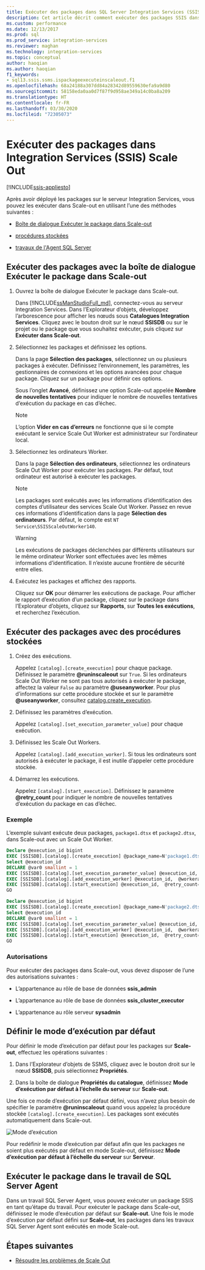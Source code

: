 ```yaml
---
title: Exécuter des packages dans SQL Server Integration Services (SSIS) Scale Out | Microsoft Docs
description: Cet article décrit comment exécuter des packages SSIS dans Scale Out
ms.custom: performance
ms.date: 12/13/2017
ms.prod: sql
ms.prod_service: integration-services
ms.reviewer: maghan
ms.technology: integration-services
ms.topic: conceptual
author: haoqian
ms.author: haoqian
f1_keywords:
- sql13.ssis.ssms.ispackageexecuteinscaleout.f1
ms.openlocfilehash: 68a24188a307dd84a28342d89559630efa9a9d80
ms.sourcegitcommit: 58158eda0aa0d7f87f9d958ae349a14c0ba8a209
ms.translationtype: HT
ms.contentlocale: fr-FR
ms.lasthandoff: 03/30/2020
ms.locfileid: "72305073"
---
```

# <a name="run-packages-in-integration-services-ssis-scale-out"></a>Exécuter des packages dans Integration Services (SSIS) Scale Out

[!INCLUDE[ssis-appliesto](../../includes/ssis-appliesto-ssvrpluslinux-asdb-asdw-xxx.md)]


Après avoir déployé les packages sur le serveur Integration Services, vous pouvez les exécuter dans Scale-out en utilisant l’une des méthodes suivantes :

-   [Boîte de dialogue Exécuter le package dans Scale-out](#scale_out_dialog)

-   [procédures stockées](#stored_proc)

-   [travaux de l'Agent SQL Server](#sql_agent)

## <a name="run-packages-with-the-execute-package-in-scale-out-dialog-box"></a><a name="scale_out_dialog"></a> Exécuter des packages avec la boîte de dialogue Exécuter le package dans Scale-out

1. Ouvrez la boîte de dialogue Exécuter le package dans Scale-out.

    Dans [!INCLUDE[ssManStudioFull_md](../../includes/ssmanstudiofull-md.md)], connectez-vous au serveur Integration Services. Dans l’Explorateur d’objets, développez l’arborescence pour afficher les nœuds sous **Catalogues Integration Services**. Cliquez avec le bouton droit sur le nœud **SSISDB** ou sur le projet ou le package que vous souhaitez exécuter, puis cliquez sur **Exécuter dans Scale-out**.

2. Sélectionnez les packages et définissez les options.

    Dans la page **Sélection des packages**, sélectionnez un ou plusieurs packages à exécuter. Définissez l’environnement, les paramètres, les gestionnaires de connexions et les options avancées pour chaque package. Cliquez sur un package pour définir ces options.
    
    Sous l’onglet **Avancé**, définissez une option Scale-out appelée **Nombre de nouvelles tentatives** pour indiquer le nombre de nouvelles tentatives d’exécution du package en cas d’échec.

    > [!NOTE]
    > L’option **Vider en cas d’erreurs** ne fonctionne que si le compte exécutant le service Scale Out Worker est administrateur sur l’ordinateur local.

3. Sélectionnez les ordinateurs Worker.

    Dans la page **Sélection des ordinateurs**, sélectionnez les ordinateurs Scale Out Worker pour exécuter les packages. Par défaut, tout ordinateur est autorisé à exécuter les packages. 

   > [!NOTE] 
   > Les packages sont exécutés avec les informations d’identification des comptes d’utilisateur des services Scale Out Worker. Passez en revue ces informations d’identification dans la page **Sélection des ordinateurs**. Par défaut, le compte est `NT Service\SSISScaleOutWorker140`.

   > [!WARNING]
   > Les exécutions de packages déclenchées par différents utilisateurs sur le même ordinateur Worker sont effectuées avec les mêmes informations d’identification. Il n’existe aucune frontière de sécurité entre elles. 

4. Exécutez les packages et affichez des rapports.

    Cliquez sur **OK** pour démarrer les exécutions de package. Pour afficher le rapport d’exécution d’un package, cliquez sur le package dans l’Explorateur d’objets, cliquez sur **Rapports**, sur **Toutes les exécutions**, et recherchez l’exécution.
    
## <a name="run-packages-with-stored-procedures"></a><a name="stored_proc"></a> Exécuter des packages avec des procédures stockées

1.  Créez des exécutions.

    Appelez `[catalog].[create_execution]` pour chaque package. Définissez le paramètre **\@runinscaleout** sur `True`. Si les ordinateurs Scale Out Worker ne sont pas tous autorisés à exécuter le package, affectez la valeur `False` au paramètre **\@useanyworker**. Pour plus d’informations sur cette procédure stockée et sur le paramètre **\@useanyworker**, consultez [catalog.create_execution](../system-stored-procedures/catalog-create-execution-ssisdb-database.md). 

2. Définissez les paramètres d’exécution.

    Appelez `[catalog].[set_execution_parameter_value]` pour chaque exécution.

3. Définissez les Scale Out Workers.

    Appelez `[catalog].[add_execution_worker]`. Si tous les ordinateurs sont autorisés à exécuter le package, il est inutile d’appeler cette procédure stockée. 

4. Démarrez les exécutions.

    Appelez `[catalog].[start_execution]`. Définissez le paramètre **\@retry_count** pour indiquer le nombre de nouvelles tentatives d’exécution du package en cas d’échec.
    
### <a name="example"></a>Exemple
L’exemple suivant exécute deux packages, `package1.dtsx` et `package2.dtsx`, dans Scale-out avec un Scale Out Worker.  

```sql
Declare @execution_id bigint
EXEC [SSISDB].[catalog].[create_execution] @package_name=N'package1.dtsx', @execution_id=@execution_id OUTPUT, @folder_name=N'folder1', @project_name=N'project1', @use32bitruntime=False, @reference_id=Null, @useanyworker=False, @runinscaleout=True
Select @execution_id
DECLARE @var0 smallint = 1
EXEC [SSISDB].[catalog].[set_execution_parameter_value] @execution_id,  @object_type=50, @parameter_name=N'LOGGING_LEVEL', @parameter_value=@var0
EXEC [SSISDB].[catalog].[add_execution_worker] @execution_id,  @workeragent_id=N'64c020e2-f819-4c2d-a22f-efb31a91e70a'
EXEC [SSISDB].[catalog].[start_execution] @execution_id,  @retry_count=0
GO

Declare @execution_id bigint
EXEC [SSISDB].[catalog].[create_execution] @package_name=N'package2.dtsx', @execution_id=@execution_id OUTPUT, @folder_name=N'folder2', @project_name=N'project2', @use32bitruntime=False, @reference_id=Null, @useanyworker=False, @runinscaleout=True
Select @execution_id
DECLARE @var0 smallint = 1
EXEC [SSISDB].[catalog].[set_execution_parameter_value] @execution_id,  @object_type=50, @parameter_name=N'LOGGING_LEVEL', @parameter_value=@var0
EXEC [SSISDB].[catalog].[add_execution_worker] @execution_id,  @workeragent_id=N'64c020e2-f819-4c2d-a22f-efb31a91e70a'
EXEC [SSISDB].[catalog].[start_execution] @execution_id,  @retry_count=0
GO
```

### <a name="permissions"></a>Autorisations
Pour exécuter des packages dans Scale-out, vous devez disposer de l’une des autorisations suivantes :

-   L’appartenance au rôle de base de données **ssis_admin**  

-   L’appartenance au rôle de base de données **ssis_cluster_executor**  
  
-   L’appartenance au rôle serveur **sysadmin**  

## <a name="set-default-execution-mode"></a>Définir le mode d’exécution par défaut
Pour définir le mode d’exécution par défaut pour les packages sur **Scale-out**, effectuez les opérations suivantes :

1.  Dans l’Explorateur d’objets de SSMS, cliquez avec le bouton droit sur le nœud **SSISDB**, puis sélectionnez **Propriétés**.

2.  Dans la boîte de dialogue **Propriétés du catalogue**, définissez **Mode d’exécution par défaut à l’échelle du serveur** sur **Scale-out**.

Une fois ce mode d’exécution par défaut défini, vous n’avez plus besoin de spécifier le paramètre **\@runinscaleout** quand vous appelez la procédure stockée `[catalog].[create_execution]`. Les packages sont exécutés automatiquement dans Scale-out. 

![Mode d’exécution](media/exe-mode.PNG)

Pour redéfinir le mode d’exécution par défaut afin que les packages ne soient plus exécutés par défaut en mode Scale-out, définissez **Mode d’exécution par défaut à l’échelle du serveur** sur **Serveur**.

## <a name="run-package-in-sql-server-agent-job"></a><a name="sql_agent"></a> Exécuter le package dans le travail de SQL Server Agent
Dans un travail SQL Server Agent, vous pouvez exécuter un package SSIS en tant qu’étape du travail. Pour exécuter le package dans Scale-out, définissez le mode d’exécution par défaut sur **Scale-out**. Une fois le mode d’exécution par défaut défini sur **Scale-out**, les packages dans les travaux SQL Server Agent sont exécutés en mode Scale-out.

## <a name="next-steps"></a>Étapes suivantes
-   [Résoudre les problèmes de Scale Out](troubleshooting-scale-out.md)
